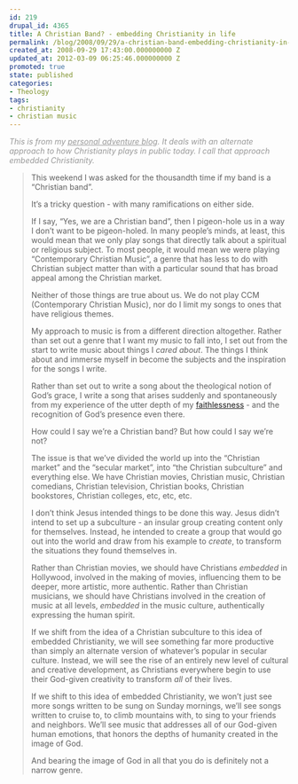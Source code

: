 ```yaml
---
id: 219
drupal_id: 4365
title: A Christian Band? - embedding Christianity in life
permalink: /blog/2008/09/29/a-christian-band-embedding-christianity-in-life
created_at: 2008-09-29 17:43:00.000000000 Z
updated_at: 2012-03-09 06:25:46.000000000 Z
promoted: true
state: published
categories:
- Theology
tags:
- christianity
- christian music
---
```

<div class="entry-content"> <p><span style="font-style: italic; color: rgb(153, 153, 153);">This is from my </span><a style="font-style: italic; color: rgb(153, 153, 153);" href="http://micahredding.com/blog/">personal adventure blog</a><span style="font-style: italic; color: rgb(153, 153, 153);">. It deals with an alternate approach to how Christianity plays in public today. I call that approach embedded Christianity.</span><br /></p><p></p><blockquote><p>This weekend I was asked for the thousandth time if my band is a “Christian band”.</p> <p>It’s a tricky question - with many ramifications on either side.</p> <p>If I say, “Yes, we are a Christian band”, then I pigeon-hole us in a way I don’t want to be pigeon-holed. In many people’s minds, at least, this would mean that we only play songs that directly talk about a spiritual or religious subject. To most people, it would mean we were playing “Contemporary Christian Music”, a genre that has less to do with Christian subject matter than with a particular sound that has broad appeal among the Christian market.</p> <p>Neither of those things are true about us. We do not play CCM (Contemporary Christian Music), nor do I limit my songs to ones that have religious themes.</p> <p>My approach to music is from a different direction altogether. Rather than set out a genre that I want my music to fall into, I set out from the start to write music about things I <em>cared about</em>. The things I think about and immerse myself in become the subjects and the inspiration for the songs I write.</p> <p>Rather than set out to write a song about the theological notion of God’s grace, I write a song that arises suddenly and spontaneously from my experience of the utter depth of my <a title="Unfaithful" href="http://www.reddingbrothers.com/music">faithlessness</a> - and the recognition of God’s presence even there.</p> <p>How could I say we’re a Christian band? But how could I say we’re not?</p> <p>The issue is that we’ve divided the world up into the “Christian market” and the “secular market”, into “the Christian subculture” and everything else. We have Christian movies, Christian music, Christian comedians, Christian television, Christian books, Christian bookstores, Christian colleges, etc, etc, etc.</p> <p>I don’t think Jesus intended things to be done this way. Jesus didn’t intend to set up a subculture - an insular group creating content only for themselves. Instead, he intended to create a group that would go out into the world and draw from his example to <em>create</em>, to transform the situations they found themselves in.</p> <p>Rather than Christian movies, we should have Christians <em>embedded</em> in Hollywood, involved in the making of movies, influencing them to be deeper, more artistic, more authentic. Rather than Christian musicians, we should have Christians involved in the creation of music at all levels, <em>embedded</em> in the music culture, authentically expressing the human spirit.</p> <p>If we shift from the idea of a Christian subculture to this idea of embedded Christianity, we will see something far more productive than simply an alternate version of whatever’s popular in secular culture. Instead, we will see the rise of an entirely new level of cultural and creative development, as Christians everywhere begin to use their God-given creativity to transform <em>all</em> of their lives.</p> <p>If we shift to this idea of embedded Christianity, we won’t just see more songs written to be sung on Sunday mornings, we’ll see songs written to cruise to, to climb mountains with, to sing to your friends and neighbors. We’ll see music that addresses all of our God-given human emotions, that honors the depths of humanity created in the image of God.</p> <p>And bearing the image of God in all that you do is definitely not a narrow genre.</p></blockquote><p></p>        </div>
